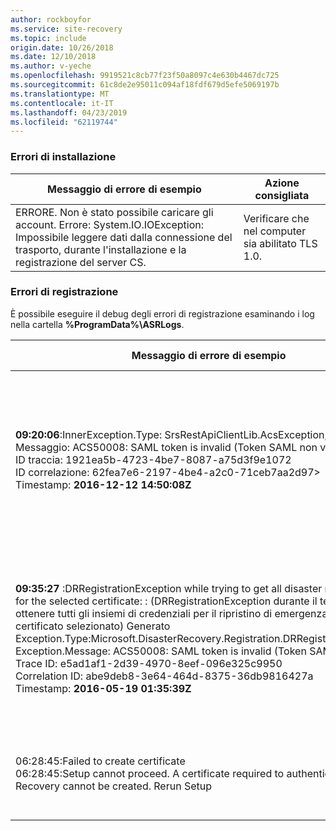 ```yaml
---
author: rockboyfor
ms.service: site-recovery
ms.topic: include
origin.date: 10/26/2018
ms.date: 12/10/2018
ms.author: v-yeche
ms.openlocfilehash: 9919521c8cb77f23f50a8097c4e630b4467dc725
ms.sourcegitcommit: 61c8de2e95011c094af18fdf679d5efe5069197b
ms.translationtype: MT
ms.contentlocale: it-IT
ms.lasthandoff: 04/23/2019
ms.locfileid: "62119744"
---
```

### <a name="installation-failures"></a>Errori di installazione
| **Messaggio di errore di esempio** | **Azione consigliata** |
|--------------------------|------------------------|
|ERRORE. Non è stato possibile caricare gli account. Errore: System.IO.IOException: Impossibile leggere dati dalla connessione del trasporto, durante l'installazione e la registrazione del server CS.| Verificare che nel computer sia abilitato TLS 1.0. |

### <a name="registration-failures"></a>Errori di registrazione
È possibile eseguire il debug degli errori di registrazione esaminando i log nella cartella **%ProgramData%\ASRLogs**.

| **Messaggio di errore di esempio** | **Azione consigliata** |
|--------------------------|------------------------|
|**09:20:06**:InnerException.Type: SrsRestApiClientLib.AcsException,InnerException.<br>Messaggio: ACS50008: SAML token is invalid (Token SAML non valido).<br>ID traccia: 1921ea5b-4723-4be7-8087-a75d3f9e1072<br>ID correlazione: 62fea7e6-2197-4be4-a2c0-71ceb7aa2d97><br>Timestamp: **2016-12-12 14:50:08Z<br>** | Verificare che l'ora del clock di sistema non differisca di oltre 15 rispetto all'ora locale. Eseguire di nuovo il programma di installazione per completare la registrazione.|
|**09:35:27** :DRRegistrationException while trying to get all disaster recovery vault for the selected certificate: : (DRRegistrationException durante il tentativo di ottenere tutti gli insiemi di credenziali per il ripristino di emergenza per il certificato selezionato) Generato Exception.Type:Microsoft.DisasterRecovery.Registration.DRRegistrationException, Exception.Message: ACS50008: SAML token is invalid (Token SAML non valido).<br>Trace ID: e5ad1af1-2d39-4970-8eef-096e325c9950<br>Correlation ID: abe9deb8-3e64-464d-8375-36db9816427a<br>Timestamp: **2016-05-19 01:35:39Z**<br> | Verificare che l'ora del clock di sistema non differisca di oltre 15 rispetto all'ora locale. Eseguire di nuovo il programma di installazione per completare la registrazione.|
|06:28:45:Failed to create certificate<br>06:28:45:Setup cannot proceed. A certificate required to authenticate to Site Recovery cannot be created. Rerun Setup | Verificare di eseguire il programma di installazione come amministratore locale. |